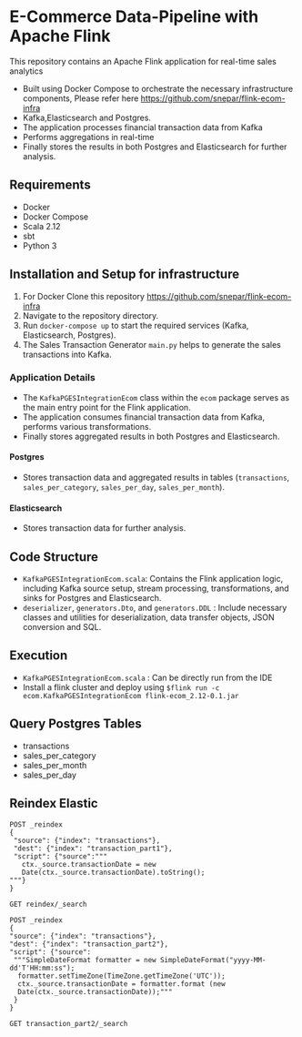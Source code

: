 # E-Commerce Data-Pipeline with Apache Flink 
This repository contains an Apache Flink application for real-time sales analytics 

- Built using Docker Compose to orchestrate the necessary infrastructure components, 
  Please refer here https://github.com/snepar/flink-ecom-infra
- Kafka,Elasticsearch and Postgres. 
- The application processes financial transaction data from Kafka
- Performs aggregations in real-time
- Finally stores the results in both Postgres and Elasticsearch for further analysis.

## Requirements
- Docker
- Docker Compose
- Scala 2.12
- sbt
- Python 3

## Installation and Setup for infrastructure
1. For Docker Clone this repository https://github.com/snepar/flink-ecom-infra
2. Navigate to the repository directory.
3. Run `docker-compose up` to start the required services (Kafka, Elasticsearch, Postgres).
4. The Sales Transaction Generator `main.py` helps to generate the sales transactions into Kafka.

### Application Details
- The `KafkaPGESIntegrationEcom` class within the `ecom` package serves as the main entry point for the Flink application. 
- The application consumes financial transaction data from Kafka, performs various transformations.
- Finally stores aggregated results in both Postgres and Elasticsearch.

#### Postgres
- Stores transaction data and aggregated results in tables (`transactions`, `sales_per_category`, `sales_per_day`, `sales_per_month`).

#### Elasticsearch
- Stores transaction data for further analysis.

## Code Structure
- `KafkaPGESIntegrationEcom.scala`: Contains the Flink application logic, including Kafka source setup, stream processing, transformations, and sinks for Postgres and Elasticsearch.
- `deserializer`, `generators.Dto`, and `generators.DDL` : Include necessary classes and utilities for deserialization, data transfer objects, JSON conversion and SQL.

## Execution

- `KafkaPGESIntegrationEcom.scala` : Can be directly run from the IDE
- Install a flink cluster and deploy using `$flink run -c ecom.KafkaPGESIntegrationEcom flink-ecom_2.12-0.1.jar`

## Query Postgres Tables

- transactions
- sales_per_category
- sales_per_month
- sales_per_day

## Reindex Elastic

```
POST _reindex
{
 "source": {"index": "transactions"}, 
 "dest": {"index": "transaction_part1"},
 "script": {"source":"""
   ctx._source.transactionDate = new 
   Date(ctx._source.transactionDate).toString();
"""}
}

GET reindex/_search
```
```
POST _reindex
{
"source": {"index": "transactions"}, 
"dest": {"index": "transaction_part2"},
"script": {"source": 
 """SimpleDateFormat formatter = new SimpleDateFormat("yyyy-MM-dd'T'HH:mm:ss");
  formatter.setTimeZone(TimeZone.getTimeZone('UTC'));
  ctx._source.transactionDate = formatter.format (new 
  Date(ctx._source.transactionDate));"""
 }
}

GET transaction_part2/_search 
```